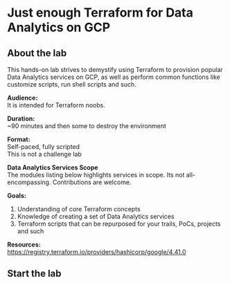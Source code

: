 # Just enough Terraform for Data Analytics on GCP

## About the lab

This hands-on lab strives to demystify using Terraform to provision popular Data Analytics services on GCP, as well as perform common functions like customize scripts, run shell scripts and such.<br>

**Audience:**<br>
It is intended for Terraform noobs.

**Duration:**<br>
~90 minutes and then some to destroy the environment

**Format:**<br>
Self-paced, fully scripted<br> 
This is not a challenge lab

**Data Analytics Services Scope**<br>
The modules listing below highlights services in scope. Its not all-encompassing. Contributions are welcome.

**Goals:**<br>
1. Understanding of core Terraform concepts
2. Knowledge of creating a set of Data Analytics services 
3. Terraform scripts that can be repurposed for your trails, PoCs, projects and such

**Resources:**<br>
https://registry.terraform.io/providers/hashicorp/google/4.41.0




## Start the lab


